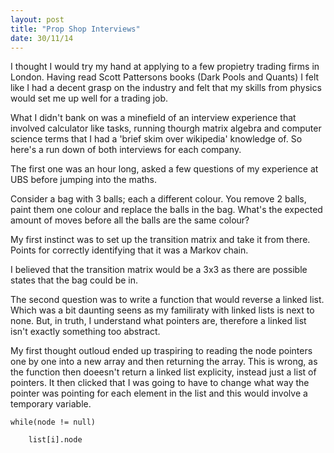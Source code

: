 ```yaml
---
layout: post 
title: "Prop Shop Interviews"
date: 30/11/14 
---
```


I thought I would try my hand at applying to a few propietry trading firms in London. Having read Scott Pattersons books (Dark Pools and Quants) I felt like I had a decent grasp on the industry and felt that my skills from physics would set me up well for a trading job. 

What I didn't bank on was a minefield of an interview experience that involved calculator like tasks, running thourgh matrix algebra and computer science terms that I had a 'brief skim over wikipedia' knowledge of. So here's a run down of both interviews for each company. 

The first one was an hour long, asked a few questions of my experience at UBS before jumping into the maths. 

Consider a bag with 3 balls; each a different colour. You remove 2 balls, paint them one colour and replace the balls in the bag. What's the expected amount of moves before all the balls are the same colour?

My first instinct was to set up the transition matrix and take it from there. Points for correctly identifying that it was a Markov chain. 

I believed that the transition matrix would be a 3x3 as there are possible states that the bag could be in. 




The second question was to write a function that would reverse a linked list. Which was a bit daunting seens as my familiraty with linked lists is next to none. But, in truth, I understand what pointers are, therefore a linked list isn't exactly something too abstract. 

My first thought outloud ended up traspiring to reading the node pointers one by one into a new array and then returning the array. This is wrong, as the function then doeesn't return a linked list explicity, instead just a list of pointers. It then clicked that I was going to have to change what way the pointer was pointing for each element in the list and this would involve a temporary variable. 

	while(node != null)

		list[i].node




